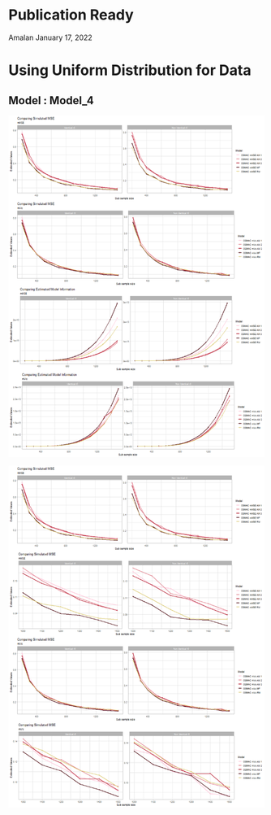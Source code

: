 Publication Ready
================
Amalan
January 17, 2022

# Using Uniform Distribution for Data

## Model : Model\_4

![plot of chunk Identical r0 Plots](Plots/Identical%20r0%20Plots-1.png)

![plot of chunk All Plots](Plots/All%20Plots-1.png)
